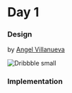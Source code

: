 # Day 1

### Design

by [Angel Villanueva](https://dribbble.com/sogaso)

![Dribbble small](https://cdn.dribbble.com/users/235909/screenshots/6332567/dribbble_small.png)



### Implementation

